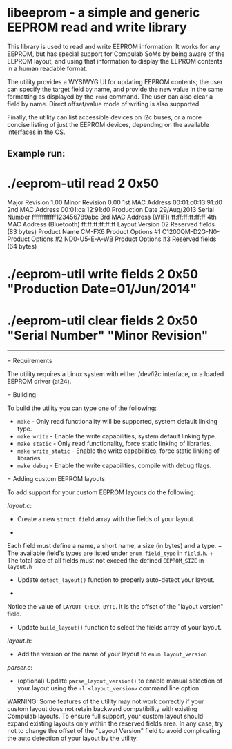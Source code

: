 # libeeprom - a simple and generic EEPROM read and write library

This library is used to read and write EEPROM information. It works for
any EEPROM, but has special support for Compulab SoMs by being aware of the EEPROM
layout, and using that information to display the EEPROM contents in a human
readable format.

The utility provides a WYSIWYG UI for updating EEPROM contents; the user can
specify the target field by name, and provide the new value in the same
formatting as displayed by the `read` command. The user can also clear a field
by name. Direct offset/value mode of writing is also supported.

Finally, the utility can list accessible devices on i2c buses, or a more
concise listing of just the EEPROM devices, depending on the available
interfaces in the OS.

Example run:
----
# ./eeprom-util read 2 0x50
Major Revision                1.00
Minor Revision                0.00
1st MAC Address               00:01:c0:13:91:d0
2nd MAC Address               00:01:ca:12:91:d0
Production Date               29/Aug/2013
Serial Number                 ffffffffffff123456789abc
3rd MAC Address (WIFI)        ff:ff:ff:ff:ff:ff
4th MAC Address (Bluetooth)   ff:ff:ff:ff:ff:ff
Layout Version                02
Reserved fields               (83 bytes)
Product Name                  CM-FX6
Product Options #1            C1200QM-D2G-N0-
Product Options #2            ND0-U5-E-A-WB
Product Options #3
Reserved fields               (64 bytes)

# ./eeprom-util write fields 2 0x50 "Production Date=01/Jun/2014"
# ./eeprom-util clear fields 2 0x50 "Serial Number" "Minor Revision"
----

= Requirements

The utility requires a Linux system with either /dev/i2c interface, or a loaded
EEPROM driver (at24).

= Building

To build the utility you can type one of the following:

* `make` - Only read functionality will be supported, system default linking type.
* `make write` - Enable the write capabilities, system default linking type.
* `make static` - Only read functionality, force static linking of libraries.
* `make write_static` - Enable the write capabilities, force static linking of libraries.
* `make debug` - Enable the write capabilities, compile with debug flags.

= Adding custom EEPROM layouts

To add support for your custom EEPROM layouts do the following:

*layout.c*:

* Create a new `struct field` array with the fields of your layout.
+
Each field must define a name, a short name, a size (in bytes) and a type.
+
The available field's types are listed under `enum field_type` in `field.h`.
+
The total size of all fields must not exceed the defined `EEPROM_SIZE` in
`layout.h`
* Update `detect_layout()` function to properly auto-detect your layout.
+
Notice the value of `LAYOUT_CHECK_BYTE`. It is the offset of the "layout
version" field.
* Update `build_layout()` function to select the fields array of your layout.

*layout.h*:

* Add the version or the name of your layout to `enum layout_version`

*parser.c*:

* (optional) Update `parse_layout_version()` to enable manual selection of your
layout using the `-l <layout_version>` command line option.

WARNING: Some features of the utility may not work correctly if your custom layout
does not retain backward compatibility with existing Compulab layouts. To
ensure full support, your custom layout should expand existing layouts only
within the reserved fields area. In any case, try not to change the offset of
the "Layout Version" field to avoid complicating the auto detection of your
layout by the utility.
